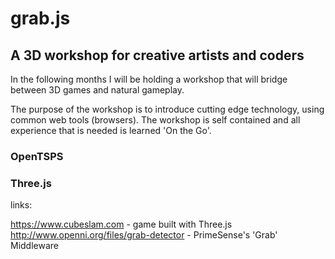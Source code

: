 grab.js
=======

## A 3D workshop for creative artists and coders 

In the following months I will be holding a workshop that will bridge between 3D games and natural gameplay.

The purpose of the workshop is to introduce cutting edge technology, using common web tools (browsers).
The workshop is self contained and all experience that is needed is learned 'On the Go'. 



### OpenTSPS
### Three.js


links:

https://www.cubeslam.com - game built with Three.js
http://www.openni.org/files/grab-detector - PrimeSense's 'Grab' Middleware


